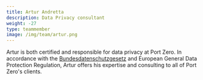 ```yaml
---
title: Artur Andretta
description: Data Privacy consultant
weight: -27
type: teammember
image: /img/team/artur.png
---
```


Artur is both certified and responsible for data privacy at Port Zero. In accordance with the [Bundesdatenschutzgesetz](https://en.wikipedia.org/wiki/Bundesdatenschutzgesetz) and European General Data Protection Regulation, Artur offers his expertise and consulting to all of Port Zero's clients. 
